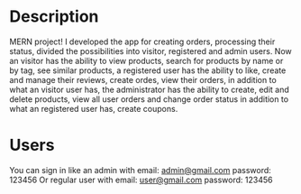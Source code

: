 # Description
MERN project!
I developed the app for creating orders, processing their status, divided the possibilities into visitor, registered and admin users. Now an visitor has the ability to view products, search for products by name or by tag, see similar products, a registered user has the ability to like, create and manage their reviews, create ordes, view their orders, in addition to what an visitor user has, the administrator has the ability to create, edit and delete products, view all user orders and change order status in addition to what an registered user has, create coupons.

# Users
You can sign in like an admin with email: admin@gmail.com password: 123456
Or regular user with email: user@gmail.com password: 123456

